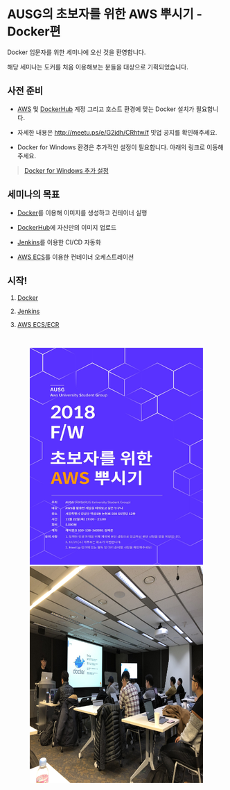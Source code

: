 # AUSG의 초보자를 위한 AWS 뿌시기 - Docker편

Docker 입문자를 위한 세미나에 오신 것을 환영합니다.  

해당 세미나는 도커를 처음 이용해보는 분들을 대상으로 기획되었습니다.  

## 사전 준비


- [AWS](https://aws.amazon.com) 및 [DockerHub](https://hub.docker.com/) 계정 그리고 호스트 환경에 맞는 Docker 설치가 필요합니다.

- 자세한 내용은 http://meetu.ps/e/G2jdh/CRhtw/f 밋업 공지를 확인해주세요.

- Docker for Windows 환경은 추가적인 설정이 필요합니다. 아래의 링크로 이동해주세요.
> [Docker for Windows 추가 설정](./windows/README.md)


## 세미나의 목표

- [Docker](https://www.docker.com/)를 이용해 이미지를 생성하고 컨테이너 실행  

- [DockerHub](https://hub.docker.com/)에 자신만의 이미지 업로드  

- [Jenkins](https://jenkins.io/)를 이용한 CI/CD 자동화  

- [AWS ECS](https://aws.amazon.com/ko/ecs/)를 이용한 컨테이너 오케스트레이션


## 시작!

1. [Docker](./1.Docker/README.md)

2. [Jenkins](./2.Jenkins/README.md)

3. [AWS ECS/ECR](./3.AWS_ECS/README.md)

<br>

<p align="center">
<img height= "500" width="400" src="https://github.com/sangyeol-kim/ausg-docker-seminar/blob/master/assets/images/hands_on_2.jpg?raw=true">
<img height= "500" width="400" src="https://github.com/sangyeol-kim/ausg-docker-seminar/blob/master/assets/images/hands_on_1.JPG?raw=true">
</p>
